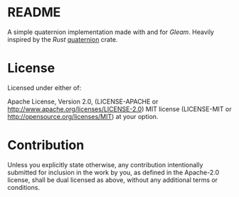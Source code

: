 # README

A simple quaternion implementation made with and for *Gleam*. Heavily inspired by the *Rust* [quaternion](https://github.com/PistonDevelopers/quaternion) crate.

# License

Licensed under either of:

Apache License, Version 2.0, (LICENSE-APACHE or http://www.apache.org/licenses/LICENSE-2.0)
MIT license (LICENSE-MIT or http://opensource.org/licenses/MIT)
at your option.

# Contribution

Unless you explicitly state otherwise, any contribution intentionally submitted for inclusion in the work by you, as defined in the Apache-2.0 license, shall be dual licensed as above, without any additional terms or conditions.